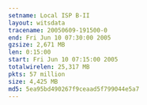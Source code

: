 ```yaml
---
setname: Local ISP B-II
layout: witsdata
tracename: 20050609-191500-0
end: Fri Jun 10 07:30:00 2005
gzsize: 2,671 MB
len: 0:15:00
start: Fri Jun 10 07:15:00 2005
totalwirelen: 25,317 MB
pkts: 57 million
size: 4,425 MB
md5: 5ea95bd490267f9ceaad5f799044e5a7
---
```

